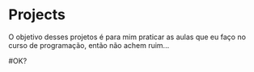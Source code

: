 # Projects 
O objetivo desses projetos é para mim praticar as aulas 
que eu faço no curso de programação, 
então não achem ruim... 

#OK?

